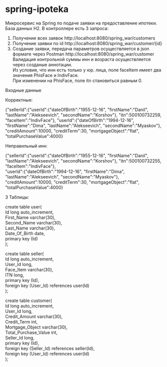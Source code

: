 # spring-ipoteka
Микросервис на Spring по подаче заявки на предоставление ипотеки. 
База данных H2.
В контроллере есть 3 запроса: 
1. Получение всех заявок http://localhost:8080/spring_war/customers 
2. Получение заявки по id http://localhost:8080/spring_war/customer/{id}
3. Создание заявки, передача параметров осуществляется в json формате через Postman  http://localhost:8080/spring_war/customer 
Валидация контрольной суммы инн и возраста осуществляется через созданые аннотации.<br>
Из условия, что инн есть только у юр. лица, поле faceItem имеет два значения PhisFace и IndivFace.<br>
При изменении на PhisFace, поле itn становиться равным 0.<br>  

Входные данные 

Корректные:

{"sellerId":{"userId":{"dateOfBirth":"1955-12-16",
"firstName":"Danil",
"lastName":"Alekseevich",
"secondName":"Korshov"},
"itn":500100732259,
"faceItem":"IndivFace"},
"userId":{"dateOfBirth":"1994-12-16",
"firstName":"Dima",
"lastName":"Alekseevich",
"secondName":"Myaskov"},
"creditAmount":10000,
"creditTerm":30,
"mortgageObject":"flat",
"totalPurchaseValue":4000}

Неправильный инн:

{"sellerId":{"userId":{"dateOfBirth":"1955-12-16",
"firstName":"Danil",
"lastName":"Alekseevich",
"secondName":"Korshov"},
"itn":500100732255,
"faceItem":"IndivFace"},     
"userId":{"dateOfBirth":"1994-12-16",
"firstName":"Dima",
"lastName":"Alekseevich",
"secondName":"Myaskov"},
"creditAmount":10000,
"creditTerm":30,
"mortgageObject":"flat",
"totalPurchaseValue":4000}

3 Таблицы:

create table user(<br>
Id long auto_increment,<br>
First_Name varchar(30),<br>
Second_Name varchar(30),<br>
Last_Name varchar(30),<br>
Date_Of_Birth date,<br>
primary key (Id)<br>
);<br>


create table seller(<br>
Id long auto_increment,<br>
User_Id long,<br>
Face_Item varchar(30),<br>
ITN long,<br>
primary key (Id),<br>
foreign key (User_Id) references user(Id)<br>
);<br>

create table customer(<br>
Id long auto_increment,<br>
User_Id long,<br>
Credit_Amount varchar(30),<br>
Credit_Term int,<br>
Mortgage_Object varchar(30),<br>
Total_Purchase_Value int,<br>
Seller_Id long,<br>
primary key (Id),<br>
foreign key (Seller_Id) references seller(Id),<br>
foreign key (User_Id) references user(Id)<br>
);<br>
